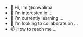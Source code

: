- 👋 Hi, I’m @cnwalima
- 👀 I’m interested in ...
- 🌱 I’m currently learning ...
- 💞️ I’m looking to collaborate on ...
- 📫 How to reach me ...

<!---
cnwalima/cnwalima is a ✨ special ✨ repository because its `README.md` (this file) appears on your GitHub profile.
You can click the Preview link to take a look at your changes.
--->
